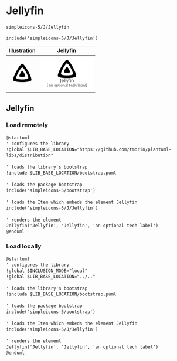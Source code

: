 # Jellyfin


```text
simpleicons-5/J/Jellyfin
```

```text
include('simpleicons-5/J/Jellyfin')
```



| Illustration | Jellyfin |
| :---: | :---: |
| ![illustration for Illustration](../../simpleicons-5/J/Jellyfin.png) | ![illustration for Jellyfin](../../simpleicons-5/J/Jellyfin.Local.png) |




## Jellyfin

### Load remotely
```plantuml
@startuml
' configures the library
!global $LIB_BASE_LOCATION="https://github.com/tmorin/plantuml-libs/distribution"

' loads the library's bootstrap
!include $LIB_BASE_LOCATION/bootstrap.puml

' loads the package bootstrap
include('simpleicons-5/bootstrap')

' loads the Item which embeds the element Jellyfin
include('simpleicons-5/J/Jellyfin')

' renders the element
Jellyfin('Jellyfin', 'Jellyfin', 'an optional tech label')
@enduml
```

### Load locally
```plantuml
@startuml
' configures the library
!global $INCLUSION_MODE="local"
!global $LIB_BASE_LOCATION="../.."

' loads the library's bootstrap
!include $LIB_BASE_LOCATION/bootstrap.puml

' loads the package bootstrap
include('simpleicons-5/bootstrap')

' loads the Item which embeds the element Jellyfin
include('simpleicons-5/J/Jellyfin')

' renders the element
Jellyfin('Jellyfin', 'Jellyfin', 'an optional tech label')
@enduml
```

